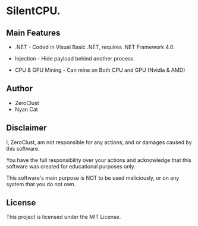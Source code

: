 
# SilentCPU.


## Main Features

* .NET - Coded in Visual Basic .NET, requires .NET Framework 4.0.

* Injection - Hide payload behind another process

* CPU & GPU Mining - Can mine on Both CPU and GPU (Nvidia & AMD)
  

## Author

* ZeroClust 
* Nyan Cat

## Disclaimer

I, ZeroClust, am not responsible for any actions, and or damages caused by this software.

You have the full responsibility over your actions and acknowledge that this software was created for educational purposes only.

This software's main purpose is NOT to be used maliciously, or on any system that you do not own.


## License

This project is licensed under the MIT License.
